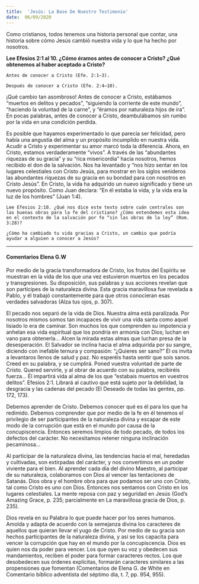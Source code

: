 ```yaml
---
title:  'Jesús: La Base De Nuestro Testimonio'
date:  06/09/2020
---
```


Como cristianos, todos tenemos una historia personal que contar, una historia sobre cómo Jesús cambió nuestra vida y lo que ha hecho por nosotros.

**Lee Efesios 2:1 al 10. ¿Cómo éramos antes de conocer a Cristo? ¿Qué obtenemos al haber aceptado a Cristo?**

`Antes de conocer a Cristo (Efe. 2:1–3).`

`Después de conocer a Cristo (Efe. 2:4–10).`

¡Qué cambio tan asombroso! Antes de conocer a Cristo, estábamos “muertos en delitos y pecados”, “siguiendo la corriente de este mundo”, “haciendo la voluntad de la carne”, y “éramos por naturaleza hijos de ira”. En pocas palabras, antes de conocer a Cristo, deambulábamos sin rumbo por la vida en una condición perdida.

Es posible que hayamos experimentado lo que parecía ser felicidad, pero había una angustia del alma y un propósito incumplido en nuestra vida. Acudir a Cristo y experimentar su amor marcó toda la diferencia. Ahora, en Cristo, estamos verdaderamente “vivos”. A través de las “abundantes riquezas de su gracia” y su “rica misericordia” hacia nosotros, hemos recibido el don de la salvación. Nos ha levantado y “nos hizo sentar en los lugares celestiales con Cristo Jesús, para mostrar en los siglos venideros las abundantes riquezas de su gracia en su bondad para con nosotros en Cristo Jesús”. En Cristo, la vida ha adquirido un nuevo significado y tiene un nuevo propósito. Como Juan declara: “En él estaba la vida, y la vida era la luz de los hombres” (Juan 1:4).

`Lee Efesios 2:10. ¿Qué nos dice este texto sobre cuán centrales son las buenas obras para la fe del cristiano? ¿Cómo entendemos esta idea en el contexto de la salvación por fe “sin las obras de la ley” (Rom. 3:28)?`

`¿Cómo ha cambiado tu vida gracias a Cristo, un cambio que podría ayudar a alguien a conocer a Jesús?`

---

#### Comentarios Elena G.W

Por medio de la gracia transformadora de Cristo, los frutos del Espíritu se muestran en la vida de los que una vez estuvieron muertos en los pecados y transgresiones. Su disposición, sus palabras y sus acciones revelan que son partícipes de la naturaleza divina. Esta gracia maravillosa fue revelada a Pablo, y él trabajó constantemente para que otros conocieran esas verdades salvadoras (Alza tus ojos, p. 307).

El pecado nos separó de la vida de Dios. Nuestra alma está paralizada. Por nosotros mismos somos tan incapaces de vivir una vida santa como aquel lisiado lo era de caminar. Son muchos los que comprenden su impotencia y anhelan esa vida espiritual que los pondría en armonía con Dios; luchan en vano para obtenerla… Alcen la mirada estas almas que luchan presa de la desesperación. El Salvador se inclina hacia el alma adquirida por su sangre, diciendo con inefable ternura y compasión: “¿Quieres ser sano?” Él os invita a levantaros llenos de salud y paz. No esperéis hasta sentir que sois sanos. Creed en su palabra, y se cumplirá. Poned vuestra voluntad de parte de Cristo. Quered servirle, y al obrar de acuerdo con su palabra, recibiréis fuerza… Él impartirá vida al alma de los que “estabais muertos en vuestros delitos”. Efesios 2:1. Librará al cautivo que está sujeto por la debilidad, la desgracia y las cadenas del pecado (El Deseado de todas las gentes, pp. 172, 173).

Debemos aprender de Cristo. Debemos conocer qué es él para los que ha redimido. Debemos comprender que por medio de la fe en él tenemos el privilegio de ser participantes de la naturaleza divina y escapar de este modo de la corrupción que está en el mundo por causa de la concupiscencia. Entonces seremos limpios de todo pecado, de todos los defectos del carácter. No necesitamos retener ninguna inclinación pecaminosa…

Al participar de la naturaleza divina, las tendencias hacia el mal, heredadas y cultivadas, son extirpadas del carácter, y nos convertimos en un poder viviente para el bien. Al aprender cada día del divino Maestro, al participar de su naturaleza, colaboramos con Dios al vencer las tentaciones de Satanás. Dios obra y el hombre obra para que podamos ser uno con Cristo, tal como Cristo es uno con Dios. Entonces nos sentamos con Cristo en los lugares celestiales. La mente reposa con paz y seguridad en Jesús (God’s Amazing Grace, p. 235; parcialmente en La maravillosa gracia de Dios, p. 235).

Dios revela en su Palabra lo que puede hacer por los seres humanos. Amolda y adapta de acuerdo con la semejanza divina los caracteres de aquellos que quieran llevar el yugo de Cristo. Por medio de su gracia son hechos participantes de la naturaleza divina, y así se los capacita para vencer la corrupción que hay en el mundo por la concupiscencia. Dios es quien nos da poder para vencer. Los que oyen su voz y obedecen sus mandamientos, reciben el poder para formar caracteres rectos. Los que desobedecen sus órdenes explícitas, formarán caracteres similares a las propensiones que fomentan (Comentarios de Elena G. de White en Comentario bíblico adventista del séptimo día, t. 7, pp. 954, 955).